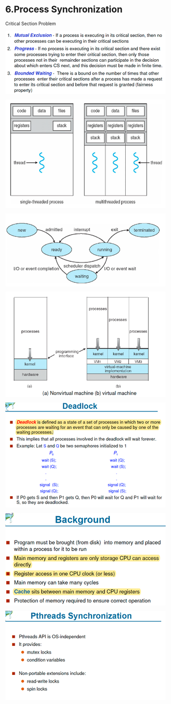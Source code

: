 # 6.Process Synchronization

Critical Section Problem 

![](../.gitbook/assets/image%20%288%29.png)

![](../.gitbook/assets/image%20%2887%29.png)

![](../.gitbook/assets/image%20%28131%29.png)

![](../.gitbook/assets/image%20%28114%29.png)

![](../.gitbook/assets/image%20%2837%29.png)

![](../.gitbook/assets/image%20%2868%29.png)

![](../.gitbook/assets/image%20%2816%29.png)

